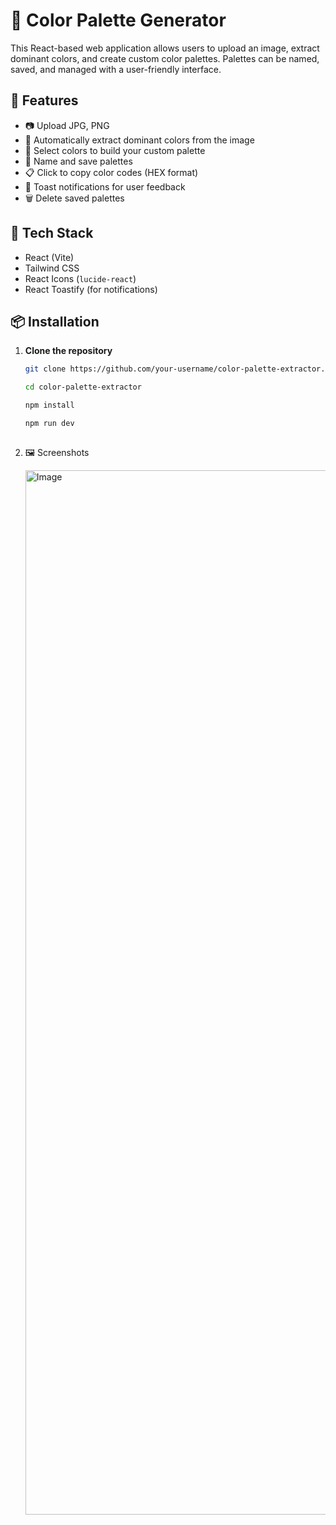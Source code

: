 # 🎨 Color Palette Generator

This React-based web application allows users to upload an image, extract dominant colors, and create custom color palettes. Palettes can be named, saved, and managed with a user-friendly interface.

## 🚀 Features

- 📷 Upload JPG, PNG
- 🎯 Automatically extract dominant colors from the image
- 🎨 Select colors to build your custom palette
- 📝 Name and save palettes 
- 📋 Click to copy color codes (HEX format)
- 🔔 Toast notifications for user feedback
- 🗑️ Delete saved palettes 

## 🧰 Tech Stack

- React (Vite)
- Tailwind CSS
- React Icons (`lucide-react`)
- React Toastify (for notifications)

## 📦 Installation

1. **Clone the repository**
   ```bash
   git clone https://github.com/your-username/color-palette-extractor.git
   
   cd color-palette-extractor
   
   npm install

   npm run dev
 
 2. 🖼️ Screenshots

    <img width="1671" alt="Image" src="https://github.com/user-attachments/assets/bd634b45-fadb-4b8b-acf0-9cafe828ae27" />

 
